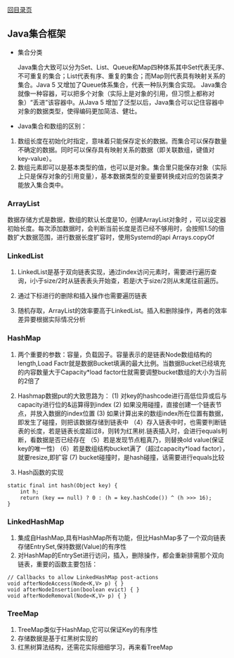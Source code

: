 [回目录页](/README.md)

## Java集合框架

* 集合分类

  Java集合大致可以分为Set、List、Queue和Map四种体系其中Set代表无序、不可重复的集合；List代表有序、重复的集合；而Map则代表具有映射关系的集合。Java 5 又增加了Queue体系集合，代表一种队列集合实现。
Java集合就像一种容器，可以把多个对象（实际上是对象的引用，但习惯上都称对象）“丢进”该容器中。从Java 5 增加了泛型以后，Java集合可以记住容器中对象的数据类型，使得编码更加简洁、健壮。


* Java集合和数组的区别：

1. 数组长度在初始化时指定，意味着只能保存定长的数据。而集合可以保存数量不确定的数据。同时可以保存具有映射关系的数据（即关联数组，键值对 key-value）。
2. 数组元素即可以是基本类型的值，也可以是对象。集合里只能保存对象（实际上只是保存对象的引用变量），基本数据类型的变量要转换成对应的包装类才能放入集合类中。

### ArrayList
  数据存储方式是数据，数组的默认长度是10，创建ArrayList对象时 ，可以设定器初始长度。每次添加数据时，会判断当前长度是否已经不够用时，会按照1.5的倍数扩大数据范围，进行数据长度扩容时，使用Systemd的api Arrays.copyOf

### LinkedList

1. LinkedList是基于双向链表实现，通过index访问元素时，需要进行遍历查询，i小于size/2时从链表表头开始查，若是i大于size/2则从末尾往前遍历。

2. 通过下标进行的删除和插入操作也需要遍历链表

3. 随机存取，ArrayList的效率要高于LinkedList。插入和删除操作，两者的效率差异要根据实际情况分析

### HashMap

1. 两个重要的参数：容量，负载因子。容量表示的是链表Node数组结构的length,Load Factr就是数据Bucket填满的最大比例。当数据Bucket已经填充的内容数量大于Capacity*load factor仕就需要调整bucket数组的大小为当前的2倍了

2. Hashmap数据put的大致思路为：
     (1) 对key的hashcode进行高低位异或后与capacity进行位的&运算得到index
     (2) 如果没用碰撞，直接创建一个链表节点，并放入数据的index位置
     (3) 如果计算出来的数组index所在位置有数据，即发生了碰撞，则把该数据存储到链表中
    （4）存入链表中时，也需要判断链表的长度，若是链表长度超过8，则转为红黑树.链表插入时，会进行equals判断，看数据是否已经存在
    （5）若是发现节点粗真乃，则替换old value(保证key的唯一性)
    （6）若是数组结构bucket满了（超过capacity*load factor），就要resize,即扩容
     (7) bucket碰撞时，是hash碰撞，话需要进行equals比较

3. Hash函数的实现
```
static final int hash(Object key) {
    int h;
    return (key == null) ? 0 : (h = key.hashCode()) ^ (h >>> 16);
}
```

### LinkedHashMap
1. 集成自HashMap,具有HashMap所有功能，但比HashMap多了一个双向链表存储EntrySet,保持数据(Value)的有序性
2. 对HashMap的EntrySet进行访问，插入，删除操作，都会重新排需那个双向链表，重要的函数主要包括：
```
// Callbacks to allow LinkedHashMap post-actions
void afterNodeAccess(Node<K,V> p) { }
void afterNodeInsertion(boolean evict) { }
void afterNodeRemoval(Node<K,V> p) { }
```

### TreeMap
1. TreeMap类似于HashMap,它可以保证Key的有序性
2. 存储数据是基于红黑树实现的
3. 红黑树算法结构，还需花实际细细学习，再来看TreeMap



